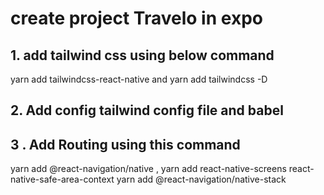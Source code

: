 # create project Travelo in expo #

## 1. add tailwind css using below command ##
yarn add tailwindcss-react-native and yarn add tailwindcss -D

## 2. Add config tailwind config file and babel

## 3 . Add Routing using this command
yarn add @react-navigation/native , yarn add react-native-screens react-native-safe-area-context 
yarn add @react-navigation/native-stack
